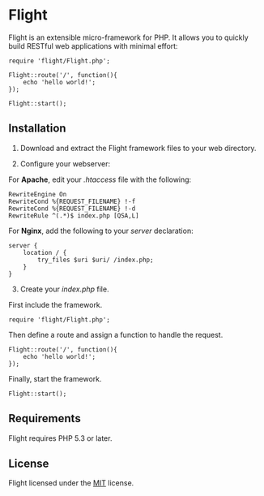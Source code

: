 # Flight

Flight is an extensible micro-framework for PHP.
It allows you to quickly build RESTful web applications with minimal effort:

    require 'flight/Flight.php';

    Flight::route('/', function(){
        echo 'hello world!';
    });

    Flight::start();

## Installation

1. Download and extract the Flight framework files to your web directory.

2. Configure your webserver:

For **Apache**, edit your _.htaccess_ file with the following:

    RewriteEngine On
    RewriteCond %{REQUEST_FILENAME} !-f
    RewriteCond %{REQUEST_FILENAME} !-d
    RewriteRule ^(.*)$ index.php [QSA,L]

For **Nginx**, add the following to your _server_ declaration:

    server {
        location / {
            try_files $uri $uri/ /index.php;
        }
    }

3. Create your _index.php_ file.

First include the framework.

    require 'flight/Flight.php';

Then define a route and assign a function to handle the request.

    Flight::route('/', function(){
        echo 'hello world!';
    });

Finally, start the framework.

    Flight::start();

## Requirements

Flight requires PHP 5.3 or later.

## License

Flight licensed under the [MIT](http://www.opensource.org/licenses/mit-license.php) license.
